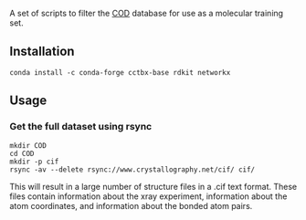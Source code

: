 A set of scripts to filter the [COD](http://www.crystallography.net/cod/) database for use as a molecular training set.


## Installation
```console
conda install -c conda-forge cctbx-base rdkit networkx
```

## Usage

### Get the full dataset using rsync
```console
mkdir COD
cd COD
mkdir -p cif
rsync -av --delete rsync://www.crystallography.net/cif/ cif/
```

This will result in a large number of structure files in a .cif text format. These files contain information about the xray experiment, information about the atom coordinates, and information about the bonded atom pairs. 





